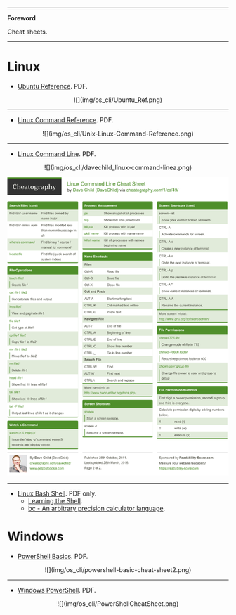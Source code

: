 <!--
---

[TOC]
-->
---

**Foreword**

Cheat sheets.

---

# Linux

- [Ubuntu Reference](Ubuntu_Ref.pdf). PDF.

<center>
![](img/os_cli/Ubuntu_Ref.png)
</center>

---

- [Linux Command Reference](Unix-Linux-Command-Reference.pdf). PDF.

<center>
![](img/os_cli/Unix-Linux-Command-Reference.png)
</center>

---

- [Linux Command Line](davechild_linux-command-line.pdf). PDF.

<center>
![](img/os_cli/davechild_linux-command-linea.png)

![](img/os_cli/davechild_linux-command-lineb.png)
</center>

---

- [Linux Bash Shell](bash_cheat_sheet.pdf). PDF only.
    - [Learning the Shell](http://www.linuxcommand.org/lc3_learning_the_shell.php).
    - [bc - An arbitrary precision calculator language](http://x-bc.sourceforge.net/man_bc.html).

# Windows

- [PowerShell Basics](powershell-basic-cheat-sheet2.pdf). PDF.

<center>
![](img/os_cli/powershell-basic-cheat-sheet2.png)
</center>

---

- [Windows PowerShell](PowerShellCheatSheet.pdf). PDF.

<center>
![](img/os_cli/PowerShellCheatSheet.png)
</center>
